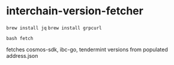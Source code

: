 # interchain-version-fetcher

`brew install jq`
`brew install grpcurl`

`bash fetch`

fetches cosmos-sdk, ibc-go, tendermint versions from populated address.json